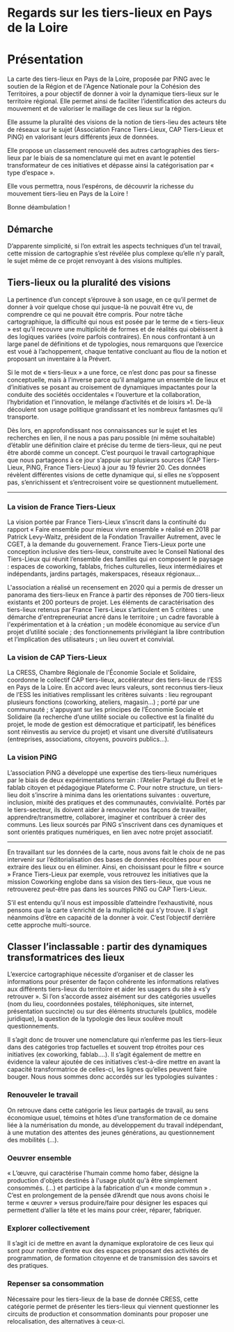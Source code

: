 # Regards sur les tiers-lieux en Pays de la Loire

# Présentation

La carte des tiers-lieux en Pays de la Loire, proposée par PiNG avec le soutien de la Région et de l'Agence Nationale pour la Cohésion des Territoires, a pour objectif de donner à voir la dynamique tiers-lieux sur le territoire régional. Elle permet ainsi de faciliter l’identification des acteurs du mouvement et de valoriser le maillage de ces lieux sur la région.

Elle assume la pluralité des visions de la notion de tiers-lieu des acteurs tête de réseaux sur le sujet (Association France Tiers-Lieux, CAP Tiers-Lieux et PiNG) en valorisant leurs différents jeux de données.

Elle propose un classement renouvelé des autres cartographies des tiers-lieux par le biais de sa nomenclature qui met en avant le potentiel transformateur de ces initiatives et dépasse ainsi la catégorisation par « type d’espace ».

Elle vous permettra, nous l’espérons, de découvrir la richesse du mouvement tiers-lieu en Pays de la Loire !

Bonne déambulation !

## Démarche

D’apparente simplicité, si l’on extrait les aspects techniques d’un tel travail, cette mission de cartographie s’est révélée plus complexe qu’elle n’y paraît, le sujet même de ce projet renvoyant à des visions multiples.

## Tiers-lieux ou la pluralité des visions

La pertinence d’un concept s’éprouve à son usage, en ce qu’il permet de donner à voir quelque chose qui jusque-là ne pouvait être vu, de comprendre ce qui ne pouvait être compris. Pour notre tâche cartographique, la difficulté qui nous est posée par le terme de « tiers-lieux » est qu’il recouvre une multiplicité de formes et de réalités qui obéissent à des logiques variées (voire parfois contraires). En nous confrontant à un large panel de définitions et de typologies, nous remarquons que l’exercice est voué à l’achoppement, chaque tentative concluant au flou de la notion et proposant un inventaire à la Prévert.

Si le mot de « tiers-lieux » a une force, ce n’est donc pas pour sa finesse conceptuelle, mais à l’inverse parce qu’il amalgame un ensemble de lieux et d’initiatives se posant au croisement de dynamiques impactantes pour la conduite des sociétés occidentales « l’ouverture et la collaboration, l’hybridation et l’innovation, le mélange d’activités et de loisirs »1. De-là découlent son usage politique grandissant et les nombreux fantasmes qu’il transporte.

Dès lors, en approfondissant nos connaissances sur le sujet et les recherches en lien, il ne nous a pas paru possible (ni même souhaitable) d’établir une définition claire et précise du terme de tiers-lieux, qui ne peut être abordé comme un concept. C’est pourquoi le travail cartographique que nous partageons à ce jour s’appuie sur plusieurs sources (CAP Tiers-Lieux, PiNG, France Tiers-Lieux) à jour au 19 février 20. Ces données révèlent différentes visions de cette dynamique qui, si elles ne s’opposent pas, s’enrichissent et s’entrecroisent voire se questionnent mutuellement.

---

### La vision de France Tiers-Lieux

La vision portée par France Tiers-Lieux s’inscrit dans la continuité du rapport « Faire ensemble pour mieux vivre ensemble » réalisé en 2018 par Patrick Levy-Waitz, président de la Fondation Travailler Autrement, avec le CGET, à la demande du gouvernement. France Tiers-Lieux porte une conception inclusive des tiers-lieux, construite avec le Conseil National des Tiers-Lieux qui réunit l’ensemble des familles qui en composent le paysage : espaces de coworking, fablabs, friches culturelles, lieux intermédiaires et indépendants, jardins partagés, makerspaces, réseaux régionaux…

L'association a réalisé un recensement en 2020 qui a permis de dresser un panorama des tiers-lieux en France à partir des réponses de 700 tiers-lieux existants et 200 porteurs de projet. Les éléments de caractérisation des tiers-lieux retenus par France Tiers-Lieux s’articulent en 5 critères : une démarche d'entrepreneuriat ancré dans le territoire ; un cadre favorable à l'expérimentation et à la création ; un modèle économique au service d’un projet d’utilité sociale ; des fonctionnements privilégiant la libre contribution et l’implication des utilisateurs ; un lieu ouvert et convivial.

### La vision de CAP Tiers-Lieux

La CRESS, Chambre Régionale de l'Économie Sociale et Solidaire, coordonne le collectif CAP tiers-lieux, accélérateur des tiers-lieux de l’ESS en Pays de la Loire. En accord avec leurs valeurs, sont reconnus tiers-lieux de l’ESS les initiatives remplissant les critères suivants : lieu regroupant plusieurs fonctions (coworking, ateliers, magasin…) ; porté par une communauté ; s'appuyant sur les principes de l’Économie Sociale et Solidaire (la recherche d’une utilité sociale ou collective est la finalité du projet, le mode de gestion est démocratique et participatif, les bénéfices sont réinvestis au service du projet) et visant une diversité d’utilisateurs (entreprises, associations, citoyens, pouvoirs publics…).

### La vision PiNG

L’association PiNG a développé une expertise des tiers-lieux numériques par le biais de deux expérimentations terrain : l’Atelier Partagé du Breil et le fablab citoyen et pédagogique Plateforme C. Pour notre structure, un tiers-lieu doit s’inscrire à minima dans les orientations suivantes : ouverture, inclusion, mixité des pratiques et des communautés, convivialité. Portés par le tiers-secteur, ils doivent aider à renouveler nos façons de travailler, apprendre/transmettre, collaborer, imaginer et contribuer à créer des communs. Les lieux sourcés par PiNG s’inscrivent dans ces dynamiques et sont orientés pratiques numériques, en lien avec notre projet associatif.

---
En travaillant sur les données de la carte, nous avons fait le choix de ne pas intervenir sur l’éditorialisation des bases de données récoltées pour en extraire des lieux ou en éliminer. Ainsi, en choisissant pour le filtre « source » France Tiers-Lieux par exemple, vous retrouvez les initiatives que la mission Coworking englobe dans sa vision des tiers-lieux, que vous ne retrouverez peut-être pas dans les sources PiNG ou CAP Tiers-Lieux.

S’il est entendu qu’il nous est impossible d’atteindre l’exhaustivité, nous pensons que la carte s’enrichit de la multiplicité qui s’y trouve. Il s’agit néanmoins d’être en capacité de la donner à voir. C’est l’objectif derrière cette approche multi-source.

## Classer l’inclassable : partir des dynamiques transformatrices des lieux

L’exercice cartographique nécessite d’organiser et de classer les informations pour présenter de façon cohérente les informations relatives aux différents tiers-lieux du territoire et aider les usagers du site à «s’y retrouver ». Si l’on s’accorde assez aisément sur des catégories usuelles (nom du lieu, coordonnées postales, téléphoniques, site internet, présentation succincte) ou sur des éléments structurels (publics, modèle juridique), la question de la typologie des lieux soulève moult questionnements.

Il s’agit donc de trouver une nomenclature qui n’enferme pas les tiers-lieux dans des catégories trop factuelles et souvent trop étroites pour ces initiatives (ex coworking, fablab….). Il s’agit également de mettre en évidence la valeur ajoutée de ces initiatives c’est-à-dire mettre en avant la capacité transformatrice de celles-ci, les lignes qu’elles peuvent faire bouger. Nous nous sommes donc accordés sur les typologies suivantes :

### Renouveler le travail 

On retrouve dans cette catégorie les lieux partagés de travail, au sens économique usuel, témoins et hôtes d’une transformation de ce domaine liée à la numérisation du monde, au développement du travail indépendant, à une mutation des attentes des jeunes générations, au questionnement des mobilités (…).

### Oeuvrer ensemble

 « L’œuvre, qui caractérise l'humain comme homo faber, désigne la production d'objets destinés à l'usage plutôt qu'à être simplement consommés. (…) et participe à la fabrication d'un « monde commun » . C’est en prolongement de la pensée d’Arendt que nous avons choisi le terme « œuvrer » versus produire/faire pour désigner les espaces qui permettent d’allier la tête et les mains pour créer, réparer, fabriquer.

### Explorer collectivement 

Il s’agit ici de mettre en avant la dynamique exploratoire de ces lieux qui sont pour nombre d’entre eux des espaces proposant des activités de programmation, de formation citoyenne et de transmission des savoirs et des pratiques.

### Repenser sa consommation 

Nécessaire pour les tiers-lieux de la base de donnée CRESS, cette catégorie permet de présenter les tiers-lieux qui viennent questionner les circuits de production et consommation dominants pour proposer une relocalisation, des alternatives à ceux-ci.
